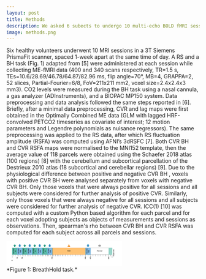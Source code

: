 ```yaml
---
layout: post
title: Methods
description: We asked 6 subects to undergo 10 multi-echo BOLD fMRI sessions, one week apart, and perform a RS or a BH task. We computed CVR and RSFA maps for each session and normalised those maps to the MNI space. We computed the correlation between and the reliability of such maps both at the voxel and at a parcel level. 
image: methods.png
---
```


Six healthy volunteers underwent 10 MRI sessions in a 3T Siemens PrismaFit scanner, spaced 1-week apart at the same time of day. A RS and a BH task (Fig. 1) adapted from [5] were administered at each session while collecting ME-fMRI data (400 and 340 scans respectively, TR=1.5 s, TEs=10.6/28.69/46.78/64.87/82.96 ms, flip angle=70°, MB=4, GRAPPA=2, 52 slices, Partial-Fourier=6/8, FoV=211x211 mm2, voxel size=2.4x2.4x3 mm3). CO2 levels were measured during the BH task using a nasal cannula, a gas analyzer (ADInstruments), and a BIOPAC MP150 system.
Data preprocessing and data analysis followed the same steps reported in [6]. Briefly, after a minimal data preprocessing, CVR and lag maps were first obtained in the Optimally Combined ME data (GLM with lagged HRF-convolved PETCO2 timeseries as covariate of interest; 12 motion parameters and Legendre polynomials as nuisance regressors). The same preprocessing was applied to the RS data, after which RS fluctuation amplitude (RSFA) was computed using AFNI’s 3dRSFC [7].
Both CVR BH and CVR RSFA maps were normalised to the MNI152 template, then the average value of 118 parcels were obtained using the Schaefer 2018 atlas (100 regions) [8] with the cerebellum and subcortical parcellation of the Destrieux 2010 atlas (18 subcortical and cerebellar regions) [9].
Due to the physiological difference between positive and negative CVR BH , voxels with positive CVR BH were analysed separately from voxels with negative CVR BH. Only those voxels that were always positive for all sessions and all subjects were considered for further analysis of positive CVR. Similarly, only those voxels that were always negative for all sessions and all subjects were considered for further analysis of negative CVR.
ICC(1) [10] was computed with a custom Python based algorithm for each parcel and for each voxel adopting subjects as objects of measurements and sessions as observations. Then, spearman's rho between CVR BH and CVR RSFA was computed for each subject across all parcels and sessions.

<img src="assets/images/methods.png" style="max-width:60%;display:block;" align="center"/>
*Figure 1: BreathHold task.*